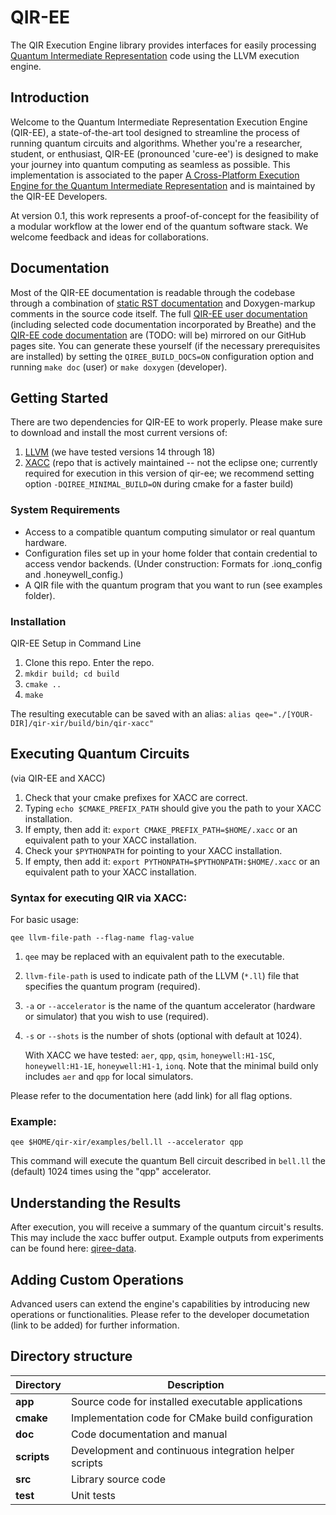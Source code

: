 # QIR-EE

The QIR Execution Engine library provides interfaces for easily processing
[Quantum Intermediate
Representation](https://github.com/qir-alliance/qir-spec/) code using the LLVM
execution engine.

## Introduction

Welcome to the Quantum Intermediate Representation Execution Engine (QIR-EE), a
state-of-the-art tool designed to streamline the process of running quantum
circuits and algorithms. Whether you're a researcher, student, or enthusiast,
QIR-EE (pronounced 'cure-ee') is designed to make your journey into quantum
computing as seamless as possible. This implementation is associated to the
paper [A Cross-Platform Execution Engine for the Quantum Intermediate
Representation](https://doi.org/10.48550/arXiv.2404.14299) and is maintained by
the QIR-EE Developers.

At version 0.1, this work represents a proof-of-concept for the feasibility of
a modular workflow at the lower end of the quantum software stack. We welcome
feedback and ideas for collaborations.

## Documentation

Most of the QIR-EE documentation is readable through the codebase through a
combination of [static RST documentation](doc/index.rst) and Doxygen-markup
comments in the source code itself. The full [QIR-EE user
documentation][user-docs] (including selected code documentation incorporated
by Breathe) and the [QIR-EE code documentation][dev-docs] are (TODO: will
be) mirrored on
our GitHub pages site. You can generate these yourself (if the necessary
prerequisites are installed) by
setting the `QIREE_BUILD_DOCS=ON` configuration option and running `make
doc` (user) or `make doxygen` (developer).

[user-docs]: https://ornl-qci.github.io/qir-ee/user/index.html
[dev-docs]: https://ornl-qci.github.io/qir-ee/dev/index.html

## Getting Started

There are two dependencies for QIR-EE to work properly. Please make sure to
download and install the most current versions of:
1. [LLVM](https://releases.llvm.org/) (we have tested versions 14 through 18)
2. [XACC](https://github.com/ORNL-QCI/xacc) (repo that is actively 
   maintained -- not the eclipse one; currently required for execution in 
   this version of qir-ee; we recommend setting option `-DQIREE_MINIMAL_BUILD=ON`
   during cmake for a faster build)

### System Requirements

- Access to a compatible quantum computing simulator or real quantum hardware.
- Configuration files set up in your home folder that contain credential to
  access vendor backends. (Under construction: Formats for .ionq_config and
  .honeywell_config.)
- A QIR file with the quantum program that you want to run (see examples folder).

### Installation

QIR-EE Setup in Command Line

1. Clone this repo. Enter the repo.
2. `mkdir build; cd build`
3. `cmake ..`
4. `make`

The resulting executable can be saved with an alias: `alias qee="./[YOUR-DIR]/qir-xir/build/bin/qir-xacc"`

## Executing Quantum Circuits
(via QIR-EE and XACC)

1. Check that your cmake prefixes for XACC are correct.
2. Typing `echo $CMAKE_PREFIX_PATH` should give you the path to your XACC
   installation.
3. If empty, then add it: `export CMAKE_PREFIX_PATH=$HOME/.xacc` or an
   equivalent path to your XACC installation.
4. Check your `$PYTHONPATH` for pointing to your XACC installation.
5. If empty, then add it: `export PYTHONPATH=$PYTHONPATH:$HOME/.xacc` or an
   equivalent path to your XACC installation.

### Syntax for executing QIR via XACC:

For basic usage:

```
qee llvm-file-path --flag-name flag-value
```
1. `qee` may be replaced with an equivalent path to the executable.
2. `llvm-file-path` is used to indicate path of the LLVM (`*.ll`) file that
   specifies the quantum program (required).
3. `-a` or `--accelerator` is the name of the quantum accelerator (hardware or
   simulator) that you wish to use (required).
4. `-s` or `--shots` is the number of shots (optional with default at 1024).

   With XACC we have tested: `aer`, `qpp`, `qsim`, `honeywell:H1-1SC`, `honeywell:H1-1E`, `honeywell:H1-1`, `ionq`.
   Note that the minimal build only includes `aer` and `qpp` for local simulators.

Please refer to the documentation here (add link) for all flag options.

### Example:

```
qee $HOME/qir-xir/examples/bell.ll --accelerator qpp
```

This command will execute the quantum Bell circuit described in `bell.ll` the
(default) 1024 times using the "qpp" accelerator.

## Understanding the Results

After execution, you will receive a summary of the quantum circuit's results.
This may include the xacc buffer output. Example outputs from experiments can
be found here: [qiree-data](https://github.com/wongey/qiree-data).

## Adding Custom Operations

Advanced users can extend the engine's capabilities by introducing new
operations or functionalities. Please refer to the developer documetation (link
to be added) for further information.

## Directory structure

| **Directory** | **Description**                                       |
| ------------- | ---------------                                       |
| **app**       | Source code for installed executable applications     |
| **cmake**     | Implementation code for CMake build configuration     |
| **doc**       | Code documentation and manual                         |
| **scripts**   | Development and continuous integration helper scripts |
| **src**       | Library source code                                   |
| **test**      | Unit tests                                            |

